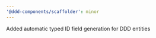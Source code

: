 ```yaml
---
'@ddd-components/scaffolder': minor
---
```


Added automatic typed ID field generation for DDD entities
